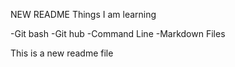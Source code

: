 NEW README
Things I am learning

-Git bash
-Git hub
-Command Line
-Markdown Files

This is a new readme file
